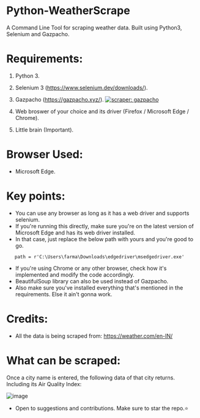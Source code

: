# Python-WeatherScrape
A Command Line Tool for scraping weather data. Built using Python3, Selenium and Gazpacho.
# Requirements:
1. Python 3. 
2. Selenium 3 (https://www.selenium.dev/downloads/).
3. Gazpacho (https://gazpacho.xyz/). [![scraper: gazpacho](https://img.shields.io/badge/scraper-gazpacho-C6422C)](https://github.com/maxhumber/gazpacho)

5. Web broswer of your choice and its driver (Firefox / Microsoft Edge / Chrome).
6. Little brain (Important).
# Browser Used:
* Microsoft Edge.
# Key points:
* You can use any browser as long as it has a web driver and supports selenium.
* If you're running this directly, make sure you're on the latest version of Microsoft Edge and has its web driver installed.
* In that case, just replace the below path with yours and you're good to go.

```
   path = r'C:\Users\farma\Downloads\edgedriver\msedgedriver.exe'
```
   
* If you're using Chrome or any other browser, check how it's implemented and modify the code accordingly.
* BeautifulSoup library can also be used instead of Gazpacho.
* Also make sure you've installed everything that's mentioned in the requirements. Else it ain't gonna work.
# Credits:
* All the data is being scraped from: https://weather.com/en-IN/

# What can be scraped:
 Once a city name is entered, the following data of that city returns. Including its Air Quality Index:

![image](https://user-images.githubusercontent.com/44538497/116895375-c35dd600-ac50-11eb-817d-1840bdabceab.png)

* Open to suggestions and contributions. Make sure to star the repo.:star:
